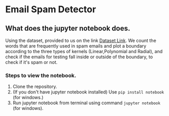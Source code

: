 # Email Spam Detector

## What does the jupyter notebook does.

Using the dataset, provided to us on the link [Dataset Link](https://github.com/Shreyakkk/Email-Spam-Detector/blob/master/spam.csv). We count the words that are frequently used in spam emails and plot a boundary according to the three types of kernels (Linear,Polynomial and Radial), and check if the emails for testing fall inside or outside of the boundary, to check if it's spam or not.


### Steps to view the notebook.

1. Clone the repository.
2. (If you don't have jupyter notebook installed) Use `pip install notebook` (for windows.)
3. Run jupyter notebook from terminal using command `jupyter notebook` (for windows).
